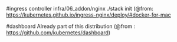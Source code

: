 #ingress controller
infra/06_addon/nginx ./stack init
(@from: https://kubernetes.github.io/ingress-nginx/deploy/#docker-for-mac
                    
#dashboard
Already part of this distribution 
(@from : https://github.com/kubernetes/dashboard)
